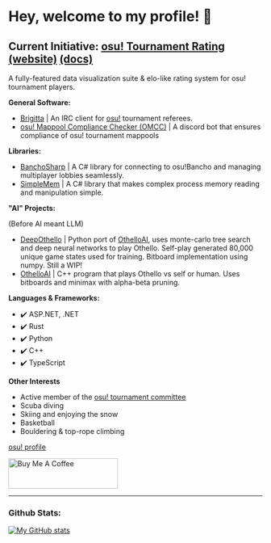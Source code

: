 # Hey, welcome to my profile! 👋

## **Current Initiative: [osu! Tournament Rating](https://github.com/osu-tournament-rating) [(website)](https://otr.stagec.xyz/) [(docs)](https://docs.otr.stagec.xyz/)**
A fully-featured data visualization suite & elo-like rating system for osu! tournament players.

**General Software:**
- [Brigitta](https://github.com/hburn7/Brigitta) | An IRC client for [osu!](https://osu.ppy.sh/) tournament referees.
- [osu! Mappool Compliance Checker (OMCC)](https://github.com/hburn7/mappool-compliance-checker) | A discord bot that ensures compliance of osu! tournament mappools

**Libraries:**
- [BanchoSharp](https://github.com/hburn7/BanchoSharp) | A C# library for connecting to osu!Bancho and managing multiplayer lobbies seamlessly.
- [SimpleMem](https://github.com/hburn7/SimpleMem) | A C# library that makes complex process memory reading and manipulation simple.

**"AI" Projects:**

(Before AI meant LLM)

- [DeepOthello](https://github.com/hburn7/DeepOthello) | Python port of [OthelloAI](https://github.com/hburn7/OthelloAI), uses monte-carlo tree search and deep neural networks to play Othello. Self-play generated 80,000 unique game states used for training. Bitboard implementation using numpy. Still a WIP!
- [OthelloAI](https://github.com/hburn7/OthelloAI) | C++ program that plays Othello vs self or human. Uses bitboards and minimax with alpha-beta pruning.

**Languages & Frameworks:**
- ✔️ ASP.NET, .NET
- ✔️ Rust
- ✔️ Python
- ✔️ C++
- ✔️ TypeScript

**Other Interests**
- Active member of the [osu! tournament committee](https://osu.ppy.sh/wiki/en/People/Tournament_Committee)
- Scuba diving
- Skiing and enjoying the snow
- Basketball
- Bouldering & top-rope climbing

[osu! profile](https://osu.ppy.sh/users/8191845)

<a href="https://www.buymeacoffee.com/stagecodes" target="_blank"><img src="https://cdn.buymeacoffee.com/buttons/v2/default-yellow.png" alt="Buy Me A Coffee" style="height: 60px !important;width: 217px !important;" ></a>

---
### Github Stats:
[![My GitHub stats](https://readme-stats.nozemi.io/api?username=hburn7&show_icons=true&theme=dark)](https://readme-stats.nozemi.io)
